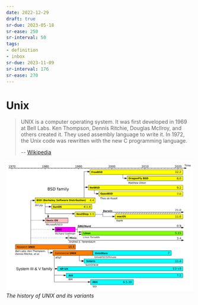 ```yaml
---
date: 2022-12-29
draft: true
sr-due: 2023-05-18
sr-ease: 250
sr-interval: 50
tags:
- definition
- inbox
sr-due: 2023-11-09
sr-interval: 176
sr-ease: 270
---
```


# Unix

> UNIX is a computer operating system. It was first developed in 1969 at Bell
> Labs. Ken Thompson, Dennis Ritchie, Douglas McIlroy, and others created it.
> They used assembly language to write it. In 1972, the Unix code was rewritten
> with the new C programming language.
>
> -- [Wikipedia](https://simple.wikipedia.org/wiki/Unix)

![Unix timeline](./img/Unix_timeline.svg) _The history of UNIX and its variants_
